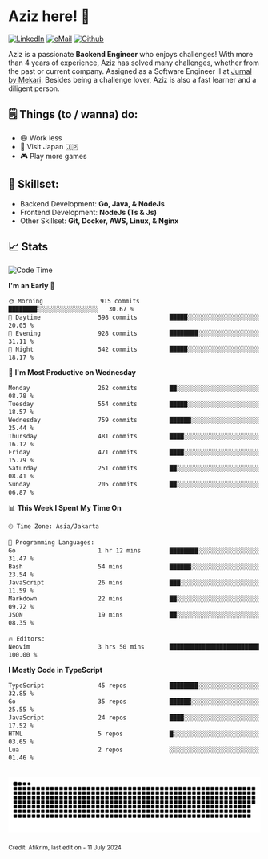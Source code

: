 # Aziz here! 👋

[![LinkedIn](https://img.shields.io/static/v1?message=afikrim&logo=linkedin&label=&color=0077B5&logoColor=white&labelColor=&style=for-the-badge)](https://www.linkedin.com/in/afikrim)
[![eMail](https://img.shields.io/static/v1?message=afikrim10@gmail.com&logo=gmail&label=&color=D14836&logoColor=white&labelColor=&style=for-the-badge)](mailto:afikrim10@gmail.com)
[![Github](https://komarev.com/ghpvc/?username=afikrim&label=Visitors&style=for-the-badge)](https://www.github.com/afikrim)

<!--Introduction-->
Aziz is a passionate **Backend Engineer** who enjoys challenges! With more than 4 years of experience, Aziz has solved many challenges, whether from the past or current company. Assigned as a Software Engineer II at [Jurnal by Mekari](https://jurnal.id). Besides being a challenge lover, Aziz is also a fast learner and a diligent person.

<!--Things TODO-->
## 🗒️ Things (to / wanna) do:

- 😆 Work less
- 🚀 Visit Japan 🇯🇵
- 🎮 Play more games

<!--Skillset-->
## 🏅 Skillset:

- Backend Development: **Go, Java, & NodeJs**
- Frontend Development: **NodeJs (Ts & Js)**
- Other Skillset: **Git, Docker, AWS, Linux, & Nginx**

## 📈 Stats  

<!--START_SECTION:waka-->
![Code Time](http://img.shields.io/badge/Code%20Time-1%2C987%20hrs%209%20mins-blue)

**I'm an Early 🐤** 

```text
🌞 Morning                915 commits         ████████░░░░░░░░░░░░░░░░░   30.67 % 
🌆 Daytime                598 commits         █████░░░░░░░░░░░░░░░░░░░░   20.05 % 
🌃 Evening                928 commits         ████████░░░░░░░░░░░░░░░░░   31.11 % 
🌙 Night                  542 commits         █████░░░░░░░░░░░░░░░░░░░░   18.17 % 
```
📅 **I'm Most Productive on Wednesday** 

```text
Monday                   262 commits         ██░░░░░░░░░░░░░░░░░░░░░░░   08.78 % 
Tuesday                  554 commits         █████░░░░░░░░░░░░░░░░░░░░   18.57 % 
Wednesday                759 commits         ██████░░░░░░░░░░░░░░░░░░░   25.44 % 
Thursday                 481 commits         ████░░░░░░░░░░░░░░░░░░░░░   16.12 % 
Friday                   471 commits         ████░░░░░░░░░░░░░░░░░░░░░   15.79 % 
Saturday                 251 commits         ██░░░░░░░░░░░░░░░░░░░░░░░   08.41 % 
Sunday                   205 commits         ██░░░░░░░░░░░░░░░░░░░░░░░   06.87 % 
```


📊 **This Week I Spent My Time On** 

```text
🕑︎ Time Zone: Asia/Jakarta

💬 Programming Languages: 
Go                       1 hr 12 mins        ████████░░░░░░░░░░░░░░░░░   31.47 % 
Bash                     54 mins             ██████░░░░░░░░░░░░░░░░░░░   23.54 % 
JavaScript               26 mins             ███░░░░░░░░░░░░░░░░░░░░░░   11.59 % 
Markdown                 22 mins             ██░░░░░░░░░░░░░░░░░░░░░░░   09.72 % 
JSON                     19 mins             ██░░░░░░░░░░░░░░░░░░░░░░░   08.35 % 

🔥 Editors: 
Neovim                   3 hrs 50 mins       █████████████████████████   100.00 % 
```

**I Mostly Code in TypeScript** 

```text
TypeScript               45 repos            ████████░░░░░░░░░░░░░░░░░   32.85 % 
Go                       35 repos            ██████░░░░░░░░░░░░░░░░░░░   25.55 % 
JavaScript               24 repos            ████░░░░░░░░░░░░░░░░░░░░░   17.52 % 
HTML                     5 repos             █░░░░░░░░░░░░░░░░░░░░░░░░   03.65 % 
Lua                      2 repos             ░░░░░░░░░░░░░░░░░░░░░░░░░   01.46 % 
```




<!--END_SECTION:waka-->


<br clear="both">

<div align="center">
  <img src="https://raw.githubusercontent.com/afikrim/afikrim/output/snake.svg" alt="Snake animation" />
</div>


<sub>Credit: Afikrim, last edit on - 11 July 2024</sub>

